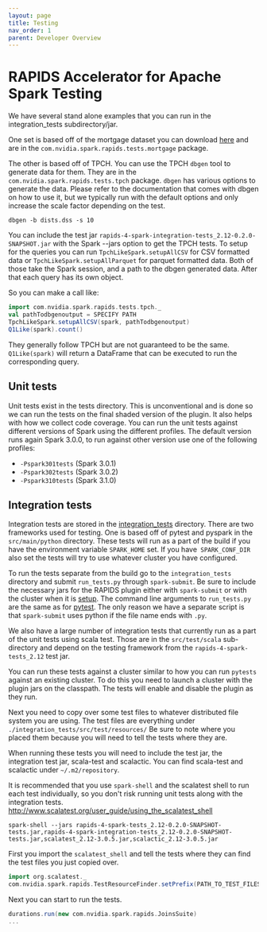 ```yaml
---
layout: page
title: Testing
nav_order: 1
parent: Developer Overview
---
```

# RAPIDS Accelerator for Apache Spark Testing

We have several stand alone examples that you can run in the integration_tests subdirectory/jar.

One set is based off of the mortgage dataset you can download 
[here](http://www.fanniemae.com/portal/funding-the-market/data/loan-performance-data.html)
and are in the `com.nvidia.spark.rapids.tests.mortgage` package.

The other is based off of TPCH. You can use the TPCH `dbgen` tool to generate data for them.  They
are in the `com.nvidia.spark.rapids.tests.tpch` package. `dbgen` has various options to
generate the data. Please refer to the documentation that comes with dbgen on how to use it, but
we typically run with the default options and only increase the scale factor depending on the test.
```shell 
dbgen -b dists.dss -s 10
```

You can include the test jar `rapids-4-spark-integration-tests_2.12-0.2.0-SNAPSHOT.jar` with the
Spark --jars option to get the TPCH tests. To setup for the queries you can run 
`TpchLikeSpark.setupAllCSV` for CSV formatted data or `TpchLikeSpark.setupAllParquet`
for parquet formatted data.  Both of those take the Spark session, and a path to the dbgen
generated data.  After that each query has its own object.

So you can make a call like:
```scala
import com.nvidia.spark.rapids.tests.tpch._
val pathTodbgenoutput = SPECIFY PATH
TpchLikeSpark.setupAllCSV(spark, pathTodbgenoutput)
Q1Like(spark).count()
```

They generally follow TPCH but are not guaranteed to be the same.
`Q1Like(spark)` will return a DataFrame that can be executed to run the corresponding query.

## Unit tests

Unit tests exist in the tests directory. This is unconventional and is done so we can run the tests
on the final shaded version of the plugin. It also helps with how we collect code coverage.
You can run the unit tests against different versions of Spark using the different profiles. The
default version runs again Spark 3.0.0, to run against other version use one of the following profiles:
   - `-Pspark301tests` (Spark 3.0.1)
   - `-Pspark302tests` (Spark 3.0.2)
   - `-Pspark310tests` (Spark 3.1.0)

## Integration tests

Integration tests are stored in the [integration_tests](../integration_tests/README.md) directory.
There are two frameworks used for testing. One is based off of pytest and pyspark in the 
`src/main/python` directory. These tests will run as a part of the build if you have the environment
variable `SPARK_HOME` set.  If you have` SPARK_CONF_DIR` also set the tests will try to use
whatever cluster you have configured.

To run the tests separate from the build go to the `integration_tests` directory and submit
`run_tests.py` through `spark-submit`.  Be sure to include the necessary jars for the RAPIDS
plugin either with `spark-submit` or with the cluster when it is 
[setup](get-started/getting-started-on-prem.md).
The command line arguments to `run_tests.py` are the same as for 
[pytest](https://docs.pytest.org/en/latest/usage.html). The only reason we have a separate script
is that `spark-submit` uses python if the file name ends with `.py`.

We also have a large number of integration tests that currently run as a part of the unit tests
using scala test. Those are in the `src/test/scala` sub-directory and depend on the testing
framework from the `rapids-4-spark-tests_2.12` test jar.

You can run these tests against a cluster similar to how you can run `pytests` against an
existing cluster. To do this you need to launch a cluster with the plugin jars on the
classpath. The tests will enable and disable the plugin as they run.

Next you need to copy over some test files to whatever distributed file system you are using.
The test files are everything under `./integration_tests/src/test/resources/`  Be sure to note
where you placed them because you will need to tell the tests where they are.

When running these tests you will need to include the test jar, the integration test jar,
scala-test and scalactic. You can find scala-test and scalactic under `~/.m2/repository`.

It is recommended that you use `spark-shell` and the scalatest shell to run each test
individually, so you don't risk running unit tests along with the integration tests.
http://www.scalatest.org/user_guide/using_the_scalatest_shell

```shell 
spark-shell --jars rapids-4-spark-tests_2.12-0.2.0-SNAPSHOT-tests.jar,rapids-4-spark-integration-tests_2.12-0.2.0-SNAPSHOT-tests.jar,scalatest_2.12-3.0.5.jar,scalactic_2.12-3.0.5.jar
```

First you import the `scalatest_shell` and tell the tests where they can find the test files you
just copied over.

```scala
import org.scalatest._
com.nvidia.spark.rapids.TestResourceFinder.setPrefix(PATH_TO_TEST_FILES)
```

Next you can start to run the tests.

```scala
durations.run(new com.nvidia.spark.rapids.JoinsSuite)
...
```
